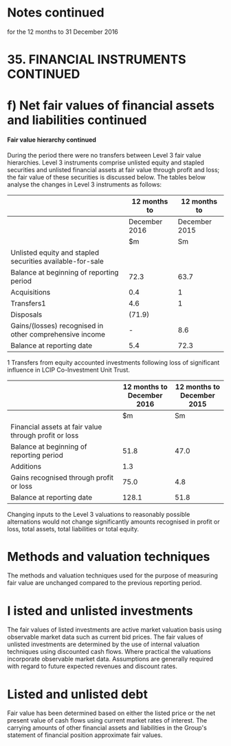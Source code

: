 # Notes continued

for the 12 months to 31 December 2016

# 35. FINANCIAL INSTRUMENTS CONTINUED

# f) Net fair values of financial assets and liabilities continued

#### Fair value hierarchy continued

During the period there were no transfers between Level 3 fair value hierarchies. Level 3 instruments comprise unlisted equity and stapled securities and unlisted financial assets at fair value through profit and loss; the fair value of these securities is discussed below. The tables below analyse the changes in Level 3 instruments as follows:

|                                                           | 12 months to  | 12 months to  |
|-----------------------------------------------------------|---------------|---------------|
|                                                           | December 2016 | December 2015 |
|                                                           | \$m           | Sm            |
| Unlisted equity and stapled securities available-for-sale |               |               |
| Balance at beginning of reporting period                  | 72.3          | 63.7          |
| Acquisitions                                              | 0.4           | 1             |
| Transfers1                                                | 4.6           | 1             |
| Disposals                                                 | (71.9)        |               |
| Gains/(losses) recognised in other comprehensive income   | -             | 8.6           |
| Balance at reporting date                                 | 5.4           | 72.3          |

1 Transfers from equity accounted investments following loss of significant influence in LCIP Co-Investment Unit Trust.

|                                                       | 12 months to<br>December 2016 | 12 months to<br>December 2015 |
|-------------------------------------------------------|-------------------------------|-------------------------------|
|                                                       | \$m                           | Sm                            |
| Financial assets at fair value through profit or loss |                               |                               |
| Balance at beginning of reporting period              | 51.8                          | 47.0                          |
| Additions                                             | 1.3                           |                               |
| Gains recognised through profit or loss               | 75.0                          | 4.8                           |
| Balance at reporting date                             | 128.1                         | 51.8                          |

Changing inputs to the Level 3 valuations to reasonably possible alternations would not change significantly amounts recognised in profit or loss, total assets, total liabilities or total equity.

# Methods and valuation techniques

The methods and valuation techniques used for the purpose of measuring fair value are unchanged compared to the previous reporting period.

# I isted and unlisted investments

The fair values of listed investments are active market valuation basis using observable market data such as current bid prices. The fair values of unlisted investments are determined by the use of internal valuation techniques using discounted cash flows. Where practical the valuations incorporate observable market data. Assumptions are generally required with regard to future expected revenues and discount rates.

# Listed and unlisted debt

Fair value has been determined based on either the listed price or the net present value of cash flows using current market rates of interest. The carrying amounts of other financial assets and liabilities in the Group's statement of financial position approximate fair values.